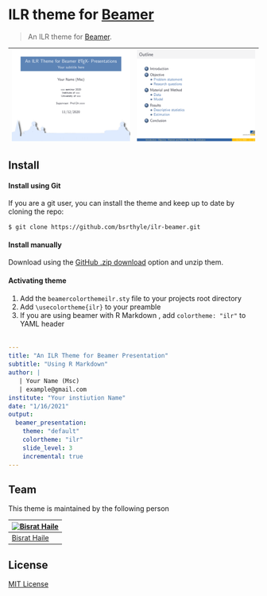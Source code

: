 # ILR theme for [Beamer](https://ctan.org/pkg/beamer?lang=en)

> An ILR theme for [Beamer](https://ctan.org/pkg/beamer?lang=en).



| ![](Screenshot_3.png)  |  ![](Screenshot_2.png)  |
|-----------------|-----------------|



## Install
#### Install using Git

If you are a git user, you can install the theme and keep up to date by cloning the repo:

    $ git clone https://github.com/bsrthyle/ilr-beamer.git

#### Install manually

Download using the [GitHub .zip download](https://github.com/bsrthyle/ilr-beamer/archive/refs/heads/main.zip) option and unzip them.

#### Activating theme


1. Add the `beamercolorthemeilr.sty` file to your projects root directory 
2. Add `\usecolortheme{ilr}` to your preamble
3. If you are using beamer with R Markdown , add `colortheme: "ilr"` to YAML header
   
```yaml

---
title: "An ILR Theme for Beamer Presentation"
subtitle: "Using R Markdown"
author: |
   | Your Name (Msc) 
   | example@gmail.com
institute: "Your instiution Name"
date: "1/16/2021"
output: 
  beamer_presentation:
    theme: "default"
    colortheme: "ilr"
    slide_level: 3
    incremental: true
---
```

## Team

This theme is maintained by the following person

[![Bisrat Haile](https://github.com/bsrthyle.png?size=100)](https://github.com/bsrthyle) |
--- |
[Bisrat Haile](https://github.com/bsrthyle) |

## License

[MIT License](./LICENSE)
